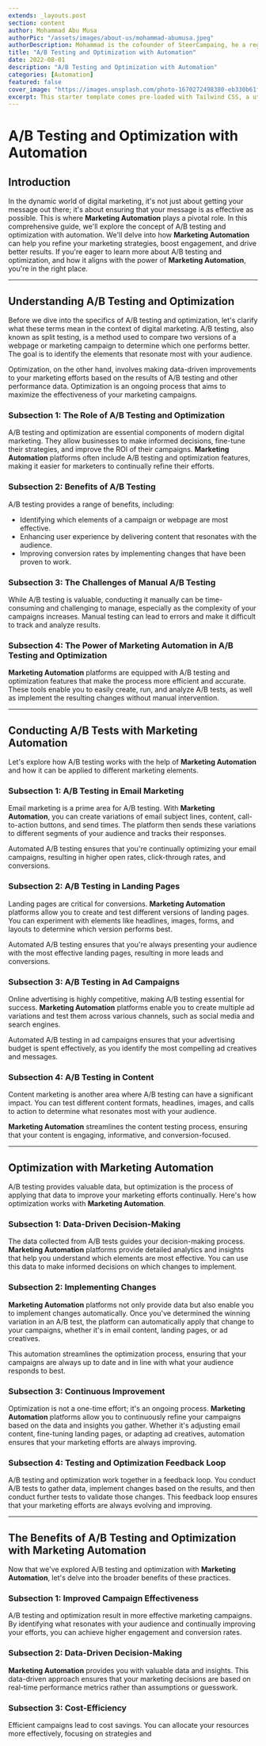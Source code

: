 ```yaml
---
extends: _layouts.post
section: content
author: Mohammad Abu Musa
authorPic: "/assets/images/about-us/mohammad-abumusa.jpeg"
authorDescription: Mohammad is the cofounder of SteerCampaing, he a regular contributor of Mautic
title: "A/B Testing and Optimization with Automation"
date: 2022-08-01
description: "A/B Testing and Optimization with Automation"
categories: [Automation]
featured: false
cover_image: "https://images.unsplash.com/photo-1670272498380-eb330b61f3cd?ixlib=rb-4.0.3&ixid=MnwxMjA3fDB8MHxwaG90by1wYWdlfHx8fGVufDB8fHx8&auto=format&fit=crop&w=2070&q=80"
excerpt: This starter template comes pre-loaded with Tailwind CSS, a utility CSS framework that allows you to customize and build complex designs without touching a line of CSS.
---
```


# A/B Testing and Optimization with Automation

## Introduction

In the dynamic world of digital marketing, it's not just about getting your message out there; it's about ensuring that your message is as effective as possible. This is where **Marketing Automation** plays a pivotal role. In this comprehensive guide, we'll explore the concept of A/B testing and optimization with automation. We'll delve into how **Marketing Automation** can help you refine your marketing strategies, boost engagement, and drive better results. If you're eager to learn more about A/B testing and optimization, and how it aligns with the power of **Marketing Automation**, you're in the right place.

---

## Understanding A/B Testing and Optimization

Before we dive into the specifics of A/B testing and optimization, let's clarify what these terms mean in the context of digital marketing. A/B testing, also known as split testing, is a method used to compare two versions of a webpage or marketing campaign to determine which one performs better. The goal is to identify the elements that resonate most with your audience.

Optimization, on the other hand, involves making data-driven improvements to your marketing efforts based on the results of A/B testing and other performance data. Optimization is an ongoing process that aims to maximize the effectiveness of your marketing campaigns.

### Subsection 1: The Role of A/B Testing and Optimization

A/B testing and optimization are essential components of modern digital marketing. They allow businesses to make informed decisions, fine-tune their strategies, and improve the ROI of their campaigns. **Marketing Automation** platforms often include A/B testing and optimization features, making it easier for marketers to continually refine their efforts.

### Subsection 2: Benefits of A/B Testing

A/B testing provides a range of benefits, including:

- Identifying which elements of a campaign or webpage are most effective.
- Enhancing user experience by delivering content that resonates with the audience.
- Improving conversion rates by implementing changes that have been proven to work.

### Subsection 3: The Challenges of Manual A/B Testing

While A/B testing is valuable, conducting it manually can be time-consuming and challenging to manage, especially as the complexity of your campaigns increases. Manual testing can lead to errors and make it difficult to track and analyze results.

### Subsection 4: The Power of **Marketing Automation** in A/B Testing and Optimization

**Marketing Automation** platforms are equipped with A/B testing and optimization features that make the process more efficient and accurate. These tools enable you to easily create, run, and analyze A/B tests, as well as implement the resulting changes without manual intervention.

---

## Conducting A/B Tests with Marketing Automation

Let's explore how A/B testing works with the help of **Marketing Automation** and how it can be applied to different marketing elements.

### Subsection 1: A/B Testing in Email Marketing

Email marketing is a prime area for A/B testing. With **Marketing Automation**, you can create variations of email subject lines, content, call-to-action buttons, and send times. The platform then sends these variations to different segments of your audience and tracks their responses.

Automated A/B testing ensures that you're continually optimizing your email campaigns, resulting in higher open rates, click-through rates, and conversions.

### Subsection 2: A/B Testing in Landing Pages

Landing pages are critical for conversions. **Marketing Automation** platforms allow you to create and test different versions of landing pages. You can experiment with elements like headlines, images, forms, and layouts to determine which version performs best.

Automated A/B testing ensures that you're always presenting your audience with the most effective landing pages, resulting in more leads and conversions.

### Subsection 3: A/B Testing in Ad Campaigns

Online advertising is highly competitive, making A/B testing essential for success. **Marketing Automation** platforms enable you to create multiple ad variations and test them across various channels, such as social media and search engines.

Automated A/B testing in ad campaigns ensures that your advertising budget is spent effectively, as you identify the most compelling ad creatives and messages.

### Subsection 4: A/B Testing in Content

Content marketing is another area where A/B testing can have a significant impact. You can test different content formats, headlines, images, and calls to action to determine what resonates most with your audience.

**Marketing Automation** streamlines the content testing process, ensuring that your content is engaging, informative, and conversion-focused.

---

## Optimization with Marketing Automation

A/B testing provides valuable data, but optimization is the process of applying that data to improve your marketing efforts continually. Here's how optimization works with **Marketing Automation**.

### Subsection 1: Data-Driven Decision-Making

The data collected from A/B tests guides your decision-making process. **Marketing Automation** platforms provide detailed analytics and insights that help you understand which elements are most effective. You can use this data to make informed decisions on which changes to implement.

### Subsection 2: Implementing Changes

**Marketing Automation** platforms not only provide data but also enable you to implement changes automatically. Once you've determined the winning variation in an A/B test, the platform can automatically apply that change to your campaigns, whether it's in email content, landing pages, or ad creatives.

This automation streamlines the optimization process, ensuring that your campaigns are always up to date and in line with what your audience responds to best.

### Subsection 3: Continuous Improvement

Optimization is not a one-time effort; it's an ongoing process. **Marketing Automation** platforms allow you to continuously refine your campaigns based on the data and insights you gather. Whether it's adjusting email content, fine-tuning landing pages, or adapting ad creatives, automation ensures that your marketing efforts are always improving.

### Subsection 4: Testing and Optimization Feedback Loop

A/B testing and optimization work together in a feedback loop. You conduct A/B tests to gather data, implement changes based on the results, and then conduct further tests to validate those changes. This feedback loop ensures that your marketing efforts are always evolving and improving.

---

## The Benefits of A/B Testing and Optimization with Marketing Automation

Now that we've explored A/B testing and optimization with **Marketing Automation**, let's delve into the broader benefits of these practices.

### Subsection 1: Improved Campaign Effectiveness

A/B testing and optimization result in more effective marketing campaigns. By identifying what resonates with your audience and continually improving your efforts, you can achieve higher engagement and conversion rates.

### Subsection 2: Data-Driven Decision-Making

**Marketing Automation** provides you with valuable data and insights. This data-driven approach ensures that your marketing decisions are based on real-time performance metrics rather than assumptions or guesswork.

### Subsection 3: Cost-Efficiency

Efficient campaigns lead to cost savings. You can allocate your resources more effectively, focusing on strategies and